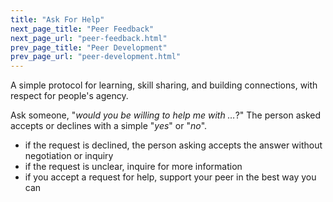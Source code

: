 ```yaml
---
title: "Ask For Help"
next_page_title: "Peer Feedback"
next_page_url: "peer-feedback.html"
prev_page_title: "Peer Development"
prev_page_url: "peer-development.html"
---
```



<div class="card summary"><div class="card-body">A simple protocol for learning, skill sharing, and building connections, with respect for people's agency.
</div></div>

Ask someone, "_would you be willing to help me with …_?" The person asked accepts or declines with a simple "_yes_" or "_no_".

-   if the request is declined, the person asking accepts the answer without negotiation or inquiry
-   if the request is unclear, inquire for more information
-   if you accept a request for help, support your peer in the best way you can
